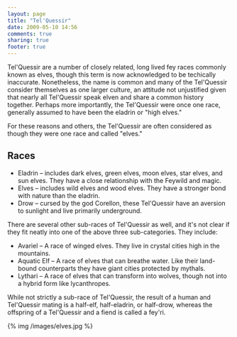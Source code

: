 ```yaml
---
layout: page
title: "Tel'Quessir"
date: 2009-05-10 14:56
comments: true
sharing: true
footer: true
---
```

Tel'Quessir are a number of closely related, long lived fey races commonly known as elves, though this term is now acknowledged to be techically inaccurate. Nonetheless, the name is common and many of the Tel'Quessir consider themselves as one larger culture, an attitude not unjustified given that nearly all Tel'Quessir speak elven and share a common history together. Perhaps more importantly, the Tel'Quessir were once one race, generally assumed to have been the eladrin or "high elves."

For these reasons and others, the Tel'Quessir are often considered as though they were one race and called "elves."

## Races
* Eladrin – includes dark elves, green elves, moon elves, star elves, and sun elves. They have a close relationship with the Feywild and magic.
* Elves – includes wild elves and wood elves. They have a stronger bond with nature than the eladrin.
* Drow – cursed by the god Corellon, these Tel'Quessir have an aversion to sunlight and live primarily underground.

There are several other sub-races of Tel'Quessir as well, and it's not clear if they fit neatly into one of the above three sub-categories. They include:

* Avariel – A race of winged elves. They live in crystal cities high in the mountains.
* Aquatic Elf – A race of elves that can breathe water. Like their land-bound counterparts they have giant cities protected by mythals.
* Lythari – A race of elves that can transform into wolves, though not into a hybrid form like lycanthropes.

While not strictly a sub-race of Tel'Quessir, the result of a human and Tel'Quessir mating is a half-elf, half-eladrin, or half-drow, whereas the offspring of a Tel'Quessir and a fiend is called a fey'ri.

{% img /images/elves.jpg %}
